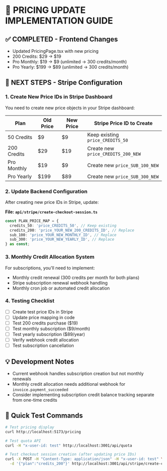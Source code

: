 # 🚀 PRICING UPDATE IMPLEMENTATION GUIDE

## ✅ COMPLETED - Frontend Changes
- Updated PricingPage.tsx with new pricing
- 200 Credits: $29 → $19
- Pro Monthly: $19 → $9 (unlimited → 300 credits/month)
- Pro Yearly: $199 → $89 (unlimited → 300 credits/month)

## 🔄 NEXT STEPS - Stripe Configuration

### 1. Create New Price IDs in Stripe Dashboard
You need to create new price objects in your Stripe dashboard:

| Plan | Old Price | New Price | Stripe Price ID to Create |
|------|-----------|-----------|---------------------------|
| 50 Credits | $9 | $9 | Keep existing `price_CREDITS_50` |
| 200 Credits | $29 | $19 | Create new `price_CREDITS_200_NEW` |
| Pro Monthly | $19 | $9 | Create new `price_SUB_100_NEW` |
| Pro Yearly | $199 | $89 | Create new `price_SUB_300_NEW` |

### 2. Update Backend Configuration
After creating new price IDs in Stripe, update:

**File: `api/stripe/create-checkout-session.ts`**
```typescript
const PLAN_PRICE_MAP = {
  credits_50: 'price_CREDITS_50', // Keep existing
  credits_200: 'price_YOUR_NEW_200_CREDITS_ID', // Replace
  sub_100: 'price_YOUR_NEW_MONTHLY_ID', // Replace  
  sub_300: 'price_YOUR_NEW_YEARLY_ID', // Replace
} as const;
```

### 3. Monthly Credit Allocation System
For subscriptions, you'll need to implement:
- Monthly credit renewal (300 credits per month for both plans)
- Stripe subscription renewal webhook handling
- Monthly cron job or automated credit allocation

### 4. Testing Checklist
- [ ] Create test price IDs in Stripe
- [ ] Update price mapping in code
- [ ] Test 200 credits purchase ($19)
- [ ] Test monthly subscription ($9/month)
- [ ] Test yearly subscription ($89/year)
- [ ] Verify webhook credit allocation
- [ ] Test subscription cancellation

## 💡 Development Notes
- Current webhook handles subscription creation but not monthly renewals
- Monthly credit allocation needs additional webhook for `invoice.payment_succeeded`
- Consider implementing subscription credit balance tracking separate from one-time credits

## 🔧 Quick Test Commands
```bash
# Test pricing display
curl http://localhost:5173/pricing

# Test quota API
curl -H "x-user-id: test" http://localhost:3001/api/quota

# Test checkout session creation (after updating price IDs)
curl -X POST -H "Content-Type: application/json" -H "x-user-id: test" \
  -d '{"plan":"credits_200"}' http://localhost:3001/api/stripe/create-checkout-session
```
